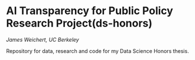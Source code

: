 # AI Transparency for Public Policy Research Project(ds-honors)
_James Weichert, UC Berkeley_

Repository for data, research and code for my Data Science Honors thesis.
